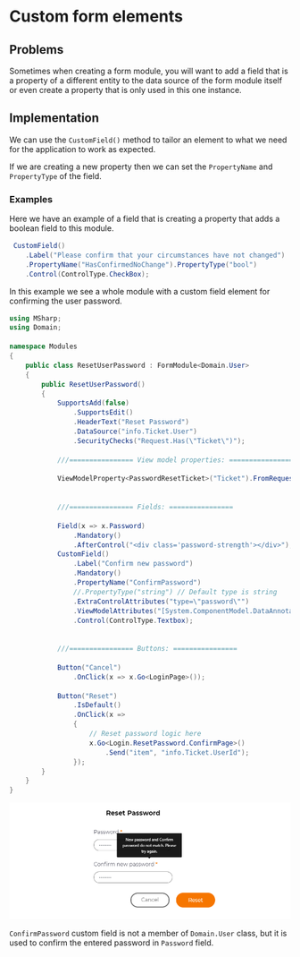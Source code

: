 # Custom form elements

## Problems

Sometimes when creating a form module, you will want to add a field that is a property of a different entity to the data source of the form module itself or even create a property that is only used in this one instance.

## Implementation

We can use the `CustomField()` method to tailor an element to what we need for the application to work as expected.

If we are creating a new property then we can set the `PropertyName` and `PropertyType` of the field.

### Examples

Here we have an example of a field that is creating a property that adds a boolean field to this module.

```csharp
 CustomField()
    .Label("Please confirm that your circumstances have not changed")
    .PropertyName("HasConfirmedNoChange").PropertyType("bool")
    .Control(ControlType.CheckBox);
```

In this example we see a whole module with a custom field element for confirming the user password.

```csharp
using MSharp;
using Domain;

namespace Modules
{
    public class ResetUserPassword : FormModule<Domain.User>
    {
        public ResetUserPassword()
        {
            SupportsAdd(false)
                .SupportsEdit()
                .HeaderText("Reset Password")
                .DataSource("info.Ticket.User")
                .SecurityChecks("Request.Has(\"Ticket\")");

            ///================ View model properties: ================

            ViewModelProperty<PasswordResetTicket>("Ticket").FromRequestParam("ticket");


            ///================ Fields: ================

            Field(x => x.Password)
                .Mandatory()
                .AfterControl("<div class='password-strength'></div>");
            CustomField()
                .Label("Confirm new password")
                .Mandatory()
                .PropertyName("ConfirmPassword")
                //.PropertyType("string") // Default type is string
                .ExtraControlAttributes("type=\"password\"")
                .ViewModelAttributes("[System.ComponentModel.DataAnnotations.Compare(\"Password\",ErrorMessage=\"New password and Confirm password do not match. Please try again.\")]")
                .Control(ControlType.Textbox);


            ///================ Buttons: ================

            Button("Cancel")
                .OnClick(x => x.Go<LoginPage>());

            Button("Reset")
                .IsDefault()
                .OnClick(x =>
                {
                    // Reset password logic here
                    x.Go<Login.ResetPassword.ConfirmPage>()
                        .Send("item", "info.Ticket.UserId");
                });
        }
    }
}
```

![New document details](images/resetpassword.PNG)

`ConfirmPassword` custom field is not a member of `Domain.User` class, but it is used to confirm the entered password in `Password` field.